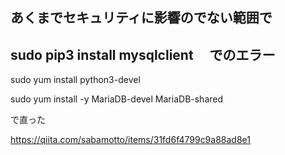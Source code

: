 ## あくまでセキュリティに影響のでない範囲で

## sudo pip3 install mysqlclient 　でのエラー

sudo yum install python3-devel

sudo yum install -y MariaDB-devel MariaDB-shared

で直った

https://qiita.com/sabamotto/items/31fd6f4799c9a88ad8e1
